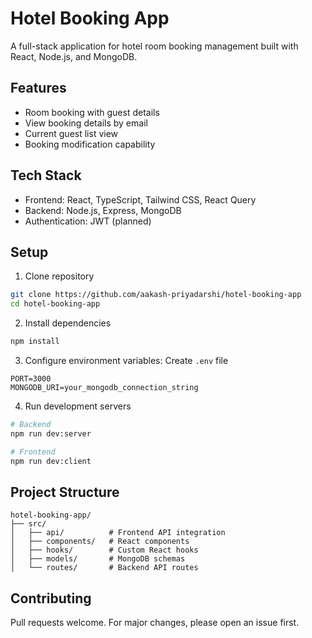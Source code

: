 
# Hotel Booking App

A full-stack application for hotel room booking management built with React, Node.js, and MongoDB.

## Features
- Room booking with guest details
- View booking details by email
- Current guest list view
- Booking modification capability

## Tech Stack
- Frontend: React, TypeScript, Tailwind CSS, React Query
- Backend: Node.js, Express, MongoDB
- Authentication: JWT (planned)

## Setup
1. Clone repository
```bash
git clone https://github.com/aakash-priyadarshi/hotel-booking-app
cd hotel-booking-app
```

2. Install dependencies
```bash
npm install
```

3. Configure environment variables: Create `.env` file
```
PORT=3000
MONGODB_URI=your_mongodb_connection_string
```

4. Run development servers
```bash
# Backend
npm run dev:server

# Frontend
npm run dev:client
```

## Project Structure
```
hotel-booking-app/
├── src/
│   ├── api/          # Frontend API integration
│   ├── components/   # React components
│   ├── hooks/        # Custom React hooks
│   ├── models/       # MongoDB schemas
│   └── routes/       # Backend API routes
```

## Contributing
Pull requests welcome. For major changes, please open an issue first.
```
